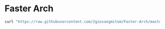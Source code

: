 # Faster Arch

```bash
curl "https://raw.githubusercontent.com/2giosangmitom/Faster-Arch/master/main.sh" | sh
```
